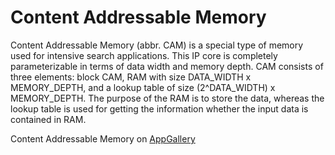 # Content Addressable Memory

Content Addressable Memory (abbr. CAM) is a special type of memory used for intensive search applications. This IP core is completely parameterizable in terms of data width and memory depth. CAM consists of three elements: block CAM, RAM with size DATA_WIDTH x MEMORY_DEPTH, and a lookup table of size (2^DATA_WIDTH) x MEMORY_DEPTH. The purpose of the RAM is to store the data, whereas the lookup table is used for getting the information whether the input data is contained in RAM.

Content Addressable Memory on [AppGallery](http://appgallery.maxeler.com/)
